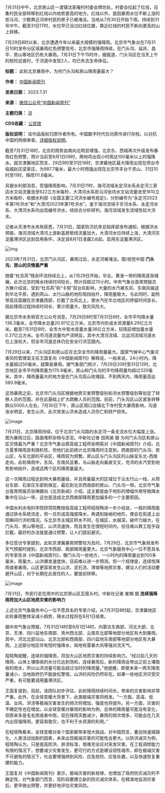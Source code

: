 7月31日中午，北京房山区一渡镇沈家庵村村委会牌坊处，村委会拉起了红线，召集村民全部转移到红线以内地势更高的地方。红线以外，是因暴雨水位不断上涨的拒马河，少数靠近河岸村民的房子已被淹没。当地从7月30日开始下雨，持续到31号中午。截至31日17时，水位早已没过红线位置，靠近红线的村民不断向更高的山上转移。


7月29日8时以来，北京遭遇今年以来最大规模的强降雨。北京市气象台在7月31日10时发布分区域暴雨红色预警信号，北京市强降雨持续，在门头沟、延庆、昌平、房山等地区仍有大暴雨。7月31日下午15时许，据报道，门头沟区在当天上午的抢险巡查时，于河道中发现2人，均已失去生命体征。




**标题：** 此轮北京暴雨中，为何门头沟和房山降雨量最大？  

**作者：** [中国新闻周刊](https://chinadigitaltimes.net/space/中国新闻周刊)  

**发表日期：** 2023.7.31  

**来源：** [微信公众号“中国新闻周刊”](https://mp.weixin.qq.com/s/JTTt8XcuAM0eUWzENu7lIg)  

**主题归类：** [洪](https://chinadigitaltimes.net/space/洪)  

**CDS收藏：** [公民馆](https://chinadigitaltimes.net/space/%E5%85%AC%E6%B0%91%E9%A6%86)  

**版权说明：** 该作品版权归原作者所有。中国数字时代仅对原作进行存档，以对抗中国的网络审查。[详细版权说明](https://chinadigitaltimes.net/chinese/copyright)。


截至7月31日18时，北京的雨势自南向北明显增强，北京东、西城再次升级发布暴雨红色预警，预计当前至8月1日08时，两地将出现小时雨达100毫米以上的强降水。就京津冀地区而言，29日9时至31日16时，京津冀地区最大降雨出现在邢台市临城赵庄梁家庄，为987.7毫米，最大小时雨强出现在北京市丰台千灵山，31日10时至11时，降雨111.8毫米。 


另据水利部消息，受强降雨影响，7月31日11时，海河流域永定河水系永定河三家店水文站流量涨至622立方米每秒，大清河水系拒马河张坊水文站流量涨至1610立方米每秒，依据水利部《全国主要江河洪水编号规定》，分别编号为“永定河2023年第1号洪水”和“大清河2023年第1号洪水”。鉴于海河流域子牙河水系、永定河水系、大清河水系均出现编号洪水，经综合分析研判，海河流域发生流域性较大洪水。


记者从天津市水务局获悉，7月31日，国家防汛抗旱总指挥部发布通知，根据洪水预报，海河流域大清河上游新盖房枢纽流量加大，大清河水位持续上涨，大清河东淀蓄滞洪区达到启用条件，决定自8月1日凌晨2点起，启用东淀蓄滞洪区。


![img](https://chinadigitaltimes.net/chinese/files/2023/07/image-1690819336471.png)  

2023年7月31日，北京门头沟区，暴雨过后，永定河被淹没。图/视觉中国
**门头沟、房山的灾情最严重** 


随着“杜苏芮”残余环流持续北上，从7月29日开始，华北、黄淮一带的降雨逐渐铺展。此次北京的降水持续时间较长，预计将超过70小时。中央气象台首席预报员方翀介绍说，受到“杜苏芮”和“卡努”双台风影响，大量的水汽被东风、东南风输送到华北平原，遇到燕山、太行山脉的地形阻挡抬升，降雨量极大。与此同时，副热带高压盘踞在京津冀西部，拦截了台风北上，使水汽在华北地区的停留时间变长，因此降雨过程持续时间长、累计雨量大，致灾风险大。


据北京市水务局官方公众号消息，7月29日8时至7月31日6时，全市平均降水量138.3毫米，全市降水总量20.97亿立方米。北京市内形成水资源量6.29亿立方米。截至7月31日9时，全市大中型水库蓄水量36亿立方米，较雨前增加蓄水量0.37亿立方米。全市河道流量均产流明显，其中大清河流域、北运河流域河道水位上涨较大，但全市河道总体仍在安全行洪范围内。


7月29日以来，门头沟区和房山区在北京全市的降雨量最大。国家气候中心气象灾害风险管理室主任王国复向《中国新闻周刊》解释说，一般来说，24小时内，降水量超过50毫米，就算是暴雨。据气象部门统计，7月29日20时至31日12时，北京地区全市平均降雨量为170.9毫米，房山和门头沟的平均降雨量均超过320毫米。其中，降雨量最大的地方是在门头沟高山玫瑰园，不到两天内，降雨量高达580.9毫米。


这场暴雨之前，北京市门头沟区根据地质灾害预警级别和洪水预警级别等划定了转移人员的范围，并在此基础上扩大疏散人员的范围。目前，门头沟区山区紧急转移群众5000人左右。7月30日下午，房山区周口店镇北下寺村受大暴雨影响，沟道涨水明显，发生山洪，此次突发山洪未造成人员伤亡和财产损失。


![image](https://chinadigitaltimes.net/chinese/files/2023/07/post-698865-64c7dcb23b437.)  

7月31日，北京降雨持续，位于北京门头沟路的永定河一条支流水位大幅度上涨。图为暴雨过后，路面堆积杂物与淤泥。中新社记者 田雨昊 摄
为何门头沟区和房山区灾情最为严重？北京市气象台原高级工程师张明英对《中国新闻周刊》介绍，北方夏季降雨具有随机性，但他们此前统计北京降雨时注意到，西南部的门头沟、房山区，与东北部的平谷区，降雨较为频繁。房山区与门头沟区的山脉呈东北-西南走向，此轮降雨中，东风、东南风显著，与山脉走向垂直交叉，充沛的水汽受到地势影响抬升，造成这两个区的降雨量最大。


这一次降雨过程达到特大暴雨量级、并且雨量最大的区域位于沿太行山一线，从邢台东部、石家庄东部到保定、最后到北京西南部的房山、门头沟一带。北京市气象台首席预报员张琳娜向《北京新闻》介绍，这主要是由于地形的增幅作用导致降水集中在沿山一带，这也是造成北京西南部降雨更加偏多的一个主要原因。


中国水利水电科学院研究院教授级高级工程师程晓陶进一步介绍说，一般的降雨能通过排水系统流走，但一旦形成高强度降水，再遇到陡峭的地形，便会在街道上出现瞬间行洪的情况。与北京市主城区积水不同，在城区，水越深，破坏力越大，在门头沟、房山等地区，山洪流速快，而且发生在很短时间内，往往难以靠工程手段拦截，最好的办法就是通过预警，让人们提前避灾。


多位受访专家提到，此轮京津冀暴雨预警较为及时。7月29日，北京市气象局发布天气预报时提到，北京市西部、南部降雨量更大。北京气象服务中心一位不愿具名的专家告诉《中国新闻周刊》，像门头沟一些地方，一小时内的降雨量达到100多毫米，雨量大，山洪爆发速度快，目前难以进一步预测。但一个规律是，连续性降雨或者暴雨，山区更容易发生山洪、泥石流、滑坡等地质灾害，建议人们的活动要避开山区，对于长期在此居住的人，要提前转移。


![image](https://chinadigitaltimes.net/chinese/files/2023/07/post-698865-64c7dcb2438bc.)  

7月31日，市民行走在雨中的北京房山区瓦窑头村。中新社记者 崔楠 摄
**连续强降雨将加大山区地质灾害的影响力** 


上述北京气象服务中心一位不愿具名的专家介绍，从7月31日8时起，京津冀地区此轮暴雨整体呈减小趋势，降水过程将在8月1日结束。


据中央气象台预报，7月31日14时至8月1日14时，内蒙古东南部、河北大部、北京、天津、四川盆地东南部、贵州西北部、云南东北部等地部分地区有大到暴雨。其中，河北北部沿山、北京北部和西南部、四川盆地东南部等地部分地区有大暴雨。上述部分地区伴有短时强降水，局地有雷暴大风等强对流天气。


程晓陶提醒，连续的强降雨，将加大山区地质灾害的持续影响力。“经过前几天的降雨，山体土壤吸收的水分已达到饱和，连续暴雨后，新的降雨会带出之前土壤吸收的雨水，所以山洪流量可能会超过当时的降雨量。”他提醒，即使未来一两天降雨量减小，当地政府仍不能放松警惕，山洪的风险仍然存在。如果一些地区洪灾受灾严重，有可能要调用蓄滞洪区。


王国复提到，目前，该团队初步评估，此轮降雨持续时间长，带来的灾害影响非常严重。此外，在全球变暖大背景下，此类极端灾害将频发。“一方面，高温、低温、台风、洪涝等极端灾害发生的频次将增加，强度也将提升。另一方面，灾害的不确定性也在增加，以全球变暖对暴雨的影响为例，总体的降雨量可能没有变化，但原来多是毛毛雨或者中雨，现在降雨天数减少，暴雨的频次增多，可能会在几天内出现强降雨，更容易致灾，也不利于水资源的利用。”


在程晓陶看来，全球变暖对各个国家都带来很大挑战，对中国而言，叠加快速城镇化、人类活动加剧的因素，未来出现极端灾害的可能性会更大。以防洪减灾为例，程晓陶认为，只是提高防洪、排涝标准，很难完全应对突发灾害。在工程调控能力有限的情况下，想要减少灾害发生，更可行的方式是建设韧性城市，即在极端灾害不可避免的情况下，社会要增强辨别风险、应急抢险、应急处置，以及快速恢复重建的能力。


王国复对《中国新闻周刊》表示，极端灾害的新规律，也增加了政府防灾减灾的不确定性，对气象部门而言，现阶段要建立新的防灾减灾体系，在精准地监测灾害后，更早做出预警，并更好地评估灾害风险。







